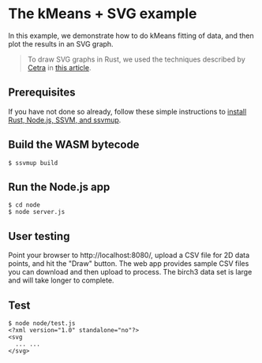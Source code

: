 # The kMeans + SVG example

In this example, we demonstrate how to do kMeans fitting of data, and then plot the results in an SVG graph.

> To draw SVG graphs in Rust, we used the techniques described by [Cetra](https://cetra3.github.io/blog/) in [this article](https://cetra3.github.io/blog/drawing-svg-graphs-rust/).

## Prerequisites

If you have not done so already, follow these simple instructions to [install Rust, Node.js, SSVM, and ssvmup](https://www.secondstate.io/articles/setup-rust-nodejs/).

## Build the WASM bytecode

```
$ ssvmup build
```

## Run the Node.js app

```
$ cd node
$ node server.js
```

## User testing

Point your browser to http://localhost:8080/, upload a CSV file for 2D data points, and hit the "Draw" button. The web app provides sample CSV files you can download and then upload to process. The birch3 data set is large and will take longer to complete.

## Test

```
$ node node/test.js
<?xml version="1.0" standalone="no"?>
<svg
  ... ...
</svg>
```
